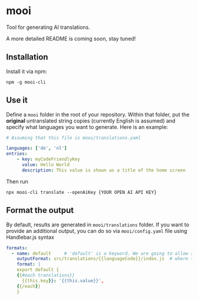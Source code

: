# mooi

Tool for generating AI translations.

A more detailed README is coming soon, stay tuned!

## Installation

Install it via npm:

```
npm -g mooi-cli
```

## Use it

Define a `mooi` folder in the root of your repository. Within that folder, put the **original** untranslated string copies (currently English is assumed) and specify what languages you want to generate. Here is an example:

```yaml
# Assuming that this file is mooi/translations.yaml

languages: ['de', 'nl']
entries:
    - key: myCodeFriendlyKey                                            # a key that you will later use to look up this value
      value: Hello World                                                # what you actually want to translate
      description: This value is shown as a title of the home screen    # (optional, but recommended) Let mooi know in what context this value is used to get a better quality of translation
```

Then run 

```
npx mooi-cli translate --openAiKey {YOUR OPEN AI API KEY}
```

## Format the output
By default, results are generated in `mooi/translations` folder. If you want to provide an additional output, you can do so via `mooi/config.yaml` file using Handlebar.js syntax

```yaml
formats:
  - name: default     # 'default' is a keyword. We are going to allow selecting between formats in future releases
    outputFormat: src/translations/{{languageCode}}/index.js  # where to write the results for a given language
    format: |
    export default {
    {{#each translations}}
      {{this.key}}: '{{this.value}}',
    {{/each}}
    }
```
